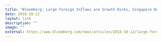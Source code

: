 ```yaml
---
title: "Bloomberg: Large Foreign Inflows are Growth Risks, Singapore Deputy PM Says"
date: 2018-10-12
layout: link
description: ""
image: ""
external: https://www.bloomberg.com/news/articles/2018-10-12/large-foreign-inflows-are-growth-risk-singapore-deputy-pm-says
---
```

